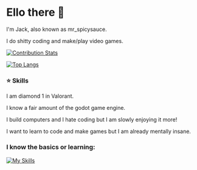 # Ello there 👋

I'm Jack, also known as mr_spicysauce.


I do shitty coding and make/play video games.

<a href="https://github.com/LordDashMe/github-contribution-stats/" target="blank">
	<img align="center" src="https://github-contribution-stats.vercel.app/api/?username=mr-spicysauce" alt="Contribution Stats" />
</a>

[![Top Langs](https://github-readme-stats.vercel.app/api/top-langs/?username=mr-spicysauce&layout=compact)](https://github.com/mr-spicysauce/github-readme-stats)

### ⭐ Skills
I am diamond 1 in Valorant.

I know a fair amount of the godot game engine.

I build computers and I hate coding but I am slowly enjoying it more!

I want to learn to code and make games but I am already mentally insane.

### I know the basics or learning:

[![My Skills](https://skillicons.dev/icons?i=godot,cpp,blender,react,linux,github)](https://skillicons.dev)
